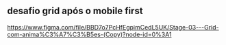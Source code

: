 ## desafio grid após o mobile first

https://www.figma.com/file/BBD7o7PcHfEgpimCedL5UK/Stage-03---Grid-com-anima%C3%A7%C3%B5es-(Copy)?node-id=0%3A1
